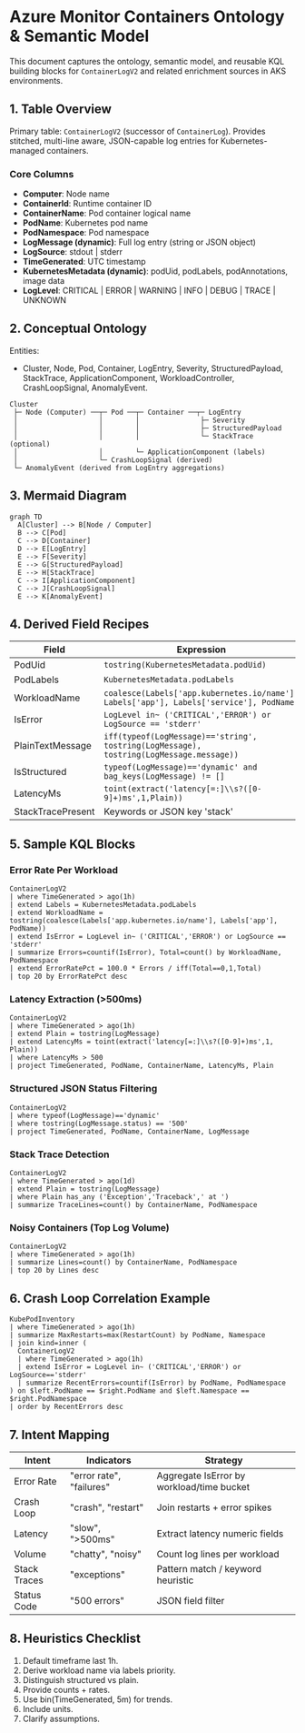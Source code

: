 # Azure Monitor Containers Ontology & Semantic Model

This document captures the ontology, semantic model, and reusable KQL building blocks for `ContainerLogV2` and related enrichment sources in AKS environments.

## 1. Table Overview
Primary table: `ContainerLogV2` (successor of `ContainerLog`). Provides stitched, multi-line aware, JSON-capable log entries for Kubernetes-managed containers.

### Core Columns
- **Computer**: Node name
- **ContainerId**: Runtime container ID
- **ContainerName**: Pod container logical name
- **PodName**: Kubernetes pod name
- **PodNamespace**: Pod namespace
- **LogMessage (dynamic)**: Full log entry (string or JSON object)
- **LogSource**: stdout | stderr
- **TimeGenerated**: UTC timestamp
- **KubernetesMetadata (dynamic)**: podUid, podLabels, podAnnotations, image data
- **LogLevel**: CRITICAL | ERROR | WARNING | INFO | DEBUG | TRACE | UNKNOWN

## 2. Conceptual Ontology
Entities:
- Cluster, Node, Pod, Container, LogEntry, Severity, StructuredPayload, StackTrace, ApplicationComponent, WorkloadController, CrashLoopSignal, AnomalyEvent.

```
Cluster
 ├─ Node (Computer) ──┬─ Pod ──┬─ Container ──┬─ LogEntry
 │                    │        │               ├─ Severity
 │                    │        │               ├─ StructuredPayload
 │                    │        │               └─ StackTrace (optional)
 │                    │        └─ ApplicationComponent (labels)
 │                    └─ CrashLoopSignal (derived)
 └─ AnomalyEvent (derived from LogEntry aggregations)
```

## 3. Mermaid Diagram
```mermaid
graph TD
  A[Cluster] --> B[Node / Computer]
  B --> C[Pod]
  C --> D[Container]
  D --> E[LogEntry]
  E --> F[Severity]
  E --> G[StructuredPayload]
  E --> H[StackTrace]
  C --> I[ApplicationComponent]
  C --> J[CrashLoopSignal]
  E --> K[AnomalyEvent]
```

## 4. Derived Field Recipes
| Field | Expression |
|-------|-----------|
| PodUid | `tostring(KubernetesMetadata.podUid)` |
| PodLabels | `KubernetesMetadata.podLabels` |
| WorkloadName | `coalesce(Labels['app.kubernetes.io/name'], Labels['app'], Labels['service'], PodName)` |
| IsError | `LogLevel in~ ('CRITICAL','ERROR') or LogSource == 'stderr'` |
| PlainTextMessage | `iff(typeof(LogMessage)=='string', tostring(LogMessage), tostring(LogMessage.message))` |
| IsStructured | `typeof(LogMessage)=='dynamic' and bag_keys(LogMessage) != []` |
| LatencyMs | `toint(extract('latency[=:]\\s?([0-9]+)ms',1,Plain))` |
| StackTracePresent | Keywords or JSON key 'stack' |

## 5. Sample KQL Blocks
### Error Rate Per Workload
```kusto
ContainerLogV2
| where TimeGenerated > ago(1h)
| extend Labels = KubernetesMetadata.podLabels
| extend WorkloadName = tostring(coalesce(Labels['app.kubernetes.io/name'], Labels['app'], PodName))
| extend IsError = LogLevel in~ ('CRITICAL','ERROR') or LogSource == 'stderr'
| summarize Errors=countif(IsError), Total=count() by WorkloadName, PodNamespace
| extend ErrorRatePct = 100.0 * Errors / iff(Total==0,1,Total)
| top 20 by ErrorRatePct desc
```

### Latency Extraction (>500ms)
```kusto
ContainerLogV2
| where TimeGenerated > ago(1h)
| extend Plain = tostring(LogMessage)
| extend LatencyMs = toint(extract('latency[=:]\\s?([0-9]+)ms',1, Plain))
| where LatencyMs > 500
| project TimeGenerated, PodName, ContainerName, LatencyMs, Plain
```

### Structured JSON Status Filtering
```kusto
ContainerLogV2
| where typeof(LogMessage)=='dynamic'
| where tostring(LogMessage.status) == '500'
| project TimeGenerated, PodName, ContainerName, LogMessage
```

### Stack Trace Detection
```kusto
ContainerLogV2
| where TimeGenerated > ago(1d)
| extend Plain = tostring(LogMessage)
| where Plain has_any ('Exception','Traceback',' at ')
| summarize TraceLines=count() by ContainerName, PodNamespace
```

### Noisy Containers (Top Log Volume)
```kusto
ContainerLogV2
| where TimeGenerated > ago(1h)
| summarize Lines=count() by ContainerName, PodNamespace
| top 20 by Lines desc
```

## 6. Crash Loop Correlation Example
```kusto
KubePodInventory
| where TimeGenerated > ago(1h)
| summarize MaxRestarts=max(RestartCount) by PodName, Namespace
| join kind=inner (
  ContainerLogV2
  | where TimeGenerated > ago(1h)
  | extend IsError = LogLevel in~ ('CRITICAL','ERROR') or LogSource=='stderr'
  | summarize RecentErrors=countif(IsError) by PodName, PodNamespace
) on $left.PodName == $right.PodName and $left.Namespace == $right.PodNamespace
| order by RecentErrors desc
```

## 7. Intent Mapping
| Intent | Indicators | Strategy |
|--------|-----------|----------|
| Error Rate | "error rate", "failures" | Aggregate IsError by workload/time bucket |
| Crash Loop | "crash", "restart" | Join restarts + error spikes |
| Latency | "slow", ">500ms" | Extract latency numeric fields |
| Volume | "chatty", "noisy" | Count log lines per workload |
| Stack Traces | "exceptions" | Pattern match / keyword heuristic |
| Status Code | "500 errors" | JSON field filter |

## 8. Heuristics Checklist
1. Default timeframe last 1h.
2. Derive workload name via labels priority.
3. Distinguish structured vs plain.
4. Provide counts + rates.
5. Use bin(TimeGenerated, 5m) for trends.
6. Include units.
7. Clarify assumptions.
